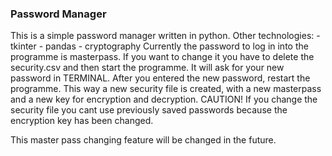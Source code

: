 ### Password Manager
This is a simple password manager written in python.
Other technologies:
    - tkinter
    - pandas
    - cryptography
Currently the password to log in into the programme is masterpass.
If you want to change it you have to delete the security.csv and then 
start the programme. It will ask for your new password in TERMINAL.
After you entered the new password, restart the programme. This way a new 
security file is created, with a new masterpass and a new key for encryption and decryption.
CAUTION! If you change the security file you cant use previously saved passwords 
because the encryption key has been changed.

This master pass changing feature will be changed in the future.